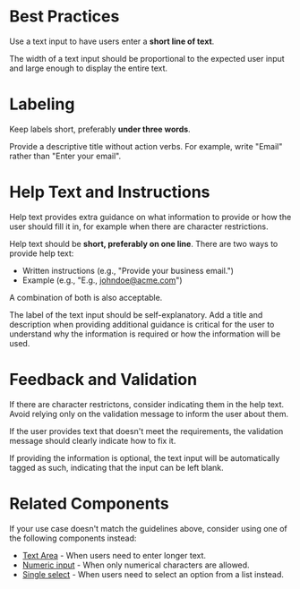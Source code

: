 # Best Practices

Use a text input to have users enter a **short line of text**.

The width of a text input should be proportional to the expected user input and large enough to display the entire text.

# Labeling

Keep labels short, preferably **under three words**.

Provide a descriptive title without action verbs. For example, write "Email" rather than "Enter your email".

# Help Text and Instructions

Help text provides extra guidance on what information to provide or how the user should fill it in, for example when there are character restrictions.

Help text should be **short, preferably on one line**.
There are two ways to provide help text:

- Written instructions (e.g., "Provide your business email.")
- Example (e.g., "E.g., johndoe@acme.com")

A combination of both is also acceptable.

The label of the text input should be self-explanatory.
Add a title and description when providing additional guidance is critical for the user to understand why the information is required or how the information will be used.

# Feedback and Validation

If there are character restrictons, consider indicating them in the help text. Avoid relying only on the validation message to inform the user about them.

If the user provides text that doesn't meet the requirements, the validation message should clearly indicate how to fix it.

If providing the information is optional, the text input will be automatically tagged as such, indicating that the input can be left blank.

# Related Components

If your use case doesn't match the guidelines above, consider using one of the following components instead:

- [Text Area](https://plasma.coveo.com/form/TextArea) - When users need to enter longer text.
- [Numeric input](https://plasma.coveo.com/form/NumericInput) - When only numerical characters are allowed.
- [Single select](https://plasma.coveo.com/form/SingleSelect) - When users need to select an option from a list instead.
